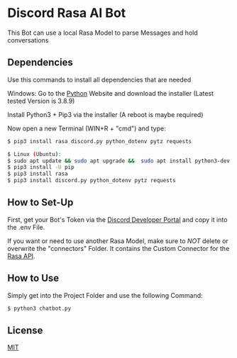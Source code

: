 # Discord Rasa AI Bot

This Bot can use a local Rasa Model to parse Messages and hold conversations

## Dependencies
Use this commands to install all dependencies that are needed


Windows:
Go to the [Python](https://python.org/downloads/) Website and download the installer (Latest tested Version is 3.8.9)

Install Python3 + Pip3 via the installer (A reboot is maybe required)

Now open a new Terminal (WIN+R + "cmd") and type:

```sh
$ pip3 install rasa discord.py python_dotenv pytz requests
```

```sh
$ Linux (Ubuntu):
$ sudo apt update && sudo apt upgrade &&  sudo apt install python3-dev python3-pip
$ pip3 install -U pip
$ pip3 install rasa
$ pip3 install discord.py python_dotenv pytz requests
```

## How to Set-Up

First, get your Bot's Token via the [Discord Developer Portal](https://discord.com/developers/applications) and copy it into the .env File.

If you want or need to use another Rasa Model, make sure to *NOT* delete or overwrite the "connectors" Folder. It contains the Custom Connector for the [Rasa API](https://rasa.com/docs/rasa/connectors/custom-connectors).

## How to Use

Simply get into the Project Folder and use the following Command:

```sh
$ python3 chatbot.py
```

## License
[MIT](https://choosealicense.com/licenses/mit/)
